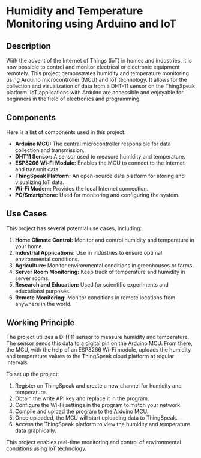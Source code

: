 # Humidity and Temperature Monitoring using Arduino and IoT

## Description
With the advent of the Internet of Things (IoT) in homes and industries, it is now possible to control and monitor electrical or electronic equipment remotely. This project demonstrates humidity and temperature monitoring using Arduino microcontroller (MCU) and IoT technology. It allows for the collection and visualization of data from a DHT-11 sensor on the ThingSpeak platform. IoT applications with Arduino are accessible and enjoyable for beginners in the field of electronics and programming.

## Components
Here is a list of components used in this project:

- **Arduino MCU:** The central microcontroller responsible for data collection and transmission.
- **DHT11 Sensor:** A sensor used to measure humidity and temperature.
- **ESP8266 Wi-Fi Module:** Enables the MCU to connect to the Internet and transmit data.
- **ThingSpeak Platform:** An open-source data platform for storing and visualizing IoT data.
- **Wi-Fi Modem:** Provides the local Internet connection.
- **PC/Smartphone:** Used for monitoring and configuring the system.

## Use Cases
This project has several potential use cases, including:

1. **Home Climate Control:** Monitor and control humidity and temperature in your home.
2. **Industrial Applications:** Use in industries to ensure optimal environmental conditions.
3. **Agriculture:** Monitor environmental conditions in greenhouses or farms.
4. **Server Room Monitoring:** Keep track of temperature and humidity in server rooms.
5. **Research and Education:** Used for scientific experiments and educational purposes.
6. **Remote Monitoring:** Monitor conditions in remote locations from anywhere in the world.

## Working Principle
The project utilizes a DHT11 sensor to measure humidity and temperature. The sensor sends this data to a digital pin on the Arduino MCU. From there, the MCU, with the help of an ESP8266 Wi-Fi module, uploads the humidity and temperature values to the ThingSpeak cloud platform at regular intervals.

To set up the project:
1. Register on ThingSpeak and create a new channel for humidity and temperature.
2. Obtain the write API key and replace it in the program.
3. Configure the Wi-Fi settings in the program to match your network.
4. Compile and upload the program to the Arduino MCU.
5. Once uploaded, the MCU will start uploading data to ThingSpeak.
6. Access the ThingSpeak platform to view the humidity and temperature data graphically.

This project enables real-time monitoring and control of environmental conditions using IoT technology.


